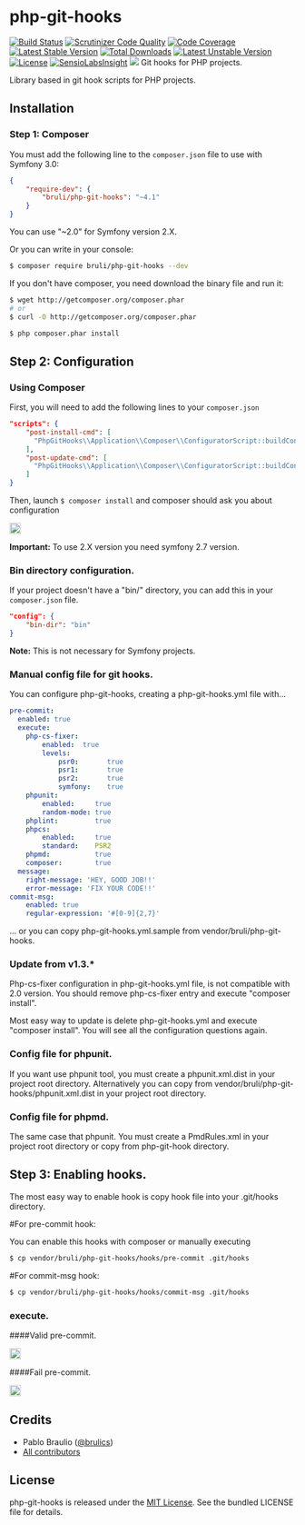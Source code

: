 php-git-hooks
=============
[![Build Status](https://travis-ci.org/bruli/php-git-hooks.svg?branch=master)](https://travis-ci.org/bruli/php-git-hooks)
[![Scrutinizer Code Quality](https://scrutinizer-ci.com/g/bruli/php-git-hooks/badges/quality-score.png?b=master)](https://scrutinizer-ci.com/g/bruli/php-git-hooks/?branch=master)
[![Code Coverage](https://scrutinizer-ci.com/g/bruli/php-git-hooks/badges/coverage.png?b=master)](https://scrutinizer-ci.com/g/bruli/php-git-hooks/?branch=master)
[![Latest Stable Version](https://poser.pugx.org/bruli/php-git-hooks/v/stable.svg)](https://packagist.org/packages/bruli/php-git-hooks) [![Total Downloads](https://poser.pugx.org/bruli/php-git-hooks/downloads)](https://packagist.org/packages/bruli/php-git-hooks) [![Latest Unstable Version](https://poser.pugx.org/bruli/php-git-hooks/v/unstable.svg)](https://packagist.org/packages/bruli/php-git-hooks) [![License](https://poser.pugx.org/bruli/php-git-hooks/license.svg)](https://packagist.org/packages/bruli/php-git-hooks)
[![SensioLabsInsight](https://insight.sensiolabs.com/projects/584eb4ce-7de2-4bb0-9728-5e8be8e4ca3f/mini.png)](https://insight.sensiolabs.com/projects/584eb4ce-7de2-4bb0-9728-5e8be8e4ca3f)
[![](https://www.paypalobjects.com/en_US/i/btn/btn_donateCC_LG.gif)](https://www.paypal.me/brulics)
Git hooks for PHP projects.

Library based in git hook scripts for PHP projects.

## Installation

### Step 1: Composer

You must add the following line to the `composer.json` file to use with Symfony 3.0:

```json
{
    "require-dev": {
        "bruli/php-git-hooks": "~4.1"
    }
}
```
You can use "~2.0" for Symfony version 2.X.

Or you can write in your console:

```bash
$ composer require bruli/php-git-hooks --dev
```

If you don't have composer, you need download the  binary file and run it:

```bash
$ wget http://getcomposer.org/composer.phar
# or
$ curl -O http://getcomposer.org/composer.phar

$ php composer.phar install
```

## Step 2: Configuration

### Using Composer

First, you will need to add the following lines to your `composer.json`

```json
"scripts": {
    "post-install-cmd": [
      "PhpGitHooks\\Application\\Composer\\ConfiguratorScript::buildConfig"
    ],
    "post-update-cmd": [
      "PhpGitHooks\\Application\\Composer\\ConfiguratorScript::buildConfig"
    ]
}
```

Then, launch `$ composer install` and composer should ask you about configuration

<img style="border:1px solid #ccc; padding:1px" src="https://raw.githubusercontent.com/bruli/php-git-hooks/master/Resources/docs/images/composer-config.png" />

**Important:** To use 2.X version you need symfony 2.7 version.

### Bin directory configuration.

If your project doesn't have a "bin/" directory, you can add this in your `composer.json` file.

```json
"config": {
    "bin-dir": "bin"
}
```

**Note:** This is not necessary for Symfony projects.

### Manual config file for git hooks.

You can configure php-git-hooks, creating a php-git-hooks.yml file with...

```yaml
pre-commit:
  enabled: true
  execute:
    php-cs-fixer:
        enabled:  true
        levels:
            psr0:       true
            psr1:       true
            psr2:       true
            symfony:    true
    phpunit:
        enabled:     true
        random-mode: true
    phplint:         true
    phpcs:
        enabled:     true
        standard:    PSR2
    phpmd:           true
    composer:        true
  message:
    right-message: 'HEY, GOOD JOB!!'
    error-message: 'FIX YOUR CODE!!'
commit-msg:
    enabled: true
    regular-expression: '#[0-9]{2,7}'
```

... or you can copy php-git-hooks.yml.sample from vendor/bruli/php-git-hooks.

### Update from v1.3.*

Php-cs-fixer configuration in php-git-hooks.yml file, is not compatible with 2.0 version.
You should remove php-cs-fixer entry and execute "composer install".

Most easy way to update is delete php-git-hooks.yml and execute "composer install". You will see all the configuration questions again.

### Config file for phpunit.

If you want use phpunit tool, you must create a phpunit.xml.dist in your project root directory.
Alternatively you can copy from vendor/bruli/php-git-hooks/phpunit.xml.dist in your project root directory.

### Config file for phpmd.

The same case that phpunit. You must create a PmdRules.xml in your project root directory or copy from php-git-hook directory.

## Step 3: Enabling hooks.

The most easy way to enable hook is copy hook file into your .git/hooks directory.

#For pre-commit hook:

You can enable this hooks with composer or manually executing

```bash
$ cp vendor/bruli/php-git-hooks/hooks/pre-commit .git/hooks
```

#For commit-msg hook:

```bash
$ cp vendor/bruli/php-git-hooks/hooks/commit-msg .git/hooks
```

### execute.

####Valid pre-commit.

<img style="border:1px solid #ccc; padding:1px" src="https://raw.githubusercontent.com/bruli/php-git-hooks/master/Resources/docs/images/pre-commit.png" />

####Fail pre-commit.

<img style="border:1px solid #ccc; padding:1px" src="https://raw.githubusercontent.com/bruli/php-git-hooks/master/Resources/docs/images/pre-commit-failed.png" />

## Credits

* Pablo Braulio ([@brulics](https://twitter.com/brulics))
* [All contributors](https://github.com/bruli/php-git-hooks/graphs/contributors)

## License

php-git-hooks is released under the [MIT License](https://opensource.org/licenses/MIT). See the bundled LICENSE file for details.
